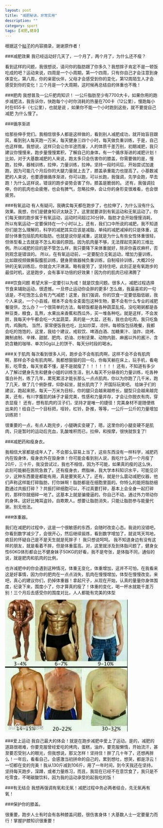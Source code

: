 ```yaml
---
layout: post
title: "减肥秘诀，非常实用"
description: ""
category: sport
tags: [减肥,健身]
---
```


根据这个[帖子](http://tieba.baidu.com/p/2510156504?see_lz=1)的内容摘录，谢谢原作者！

###减肥效果
我已经运动好几天了，一个月了，两个月了，为什么还不瘦？ 


看到这样的问题，我很想说，请问你的脂肪跟了你多久？我想胖子肯定不是一顿饭吃成的吧？运动来说，四周是一个小周期，第一个四周，只有你自己才会注意到身体变化，第八周，你的亲密伙伴，父母才会感受到你的变化，第12周陌生人才会感受到你的变化！三个月是一个大周期，这时候再总结自的体重也不晚！

###肥肉
我想普及一公斤肥肉知识！
一公斤脂肪至少有7700大卡，如果你用的跑步减肥法，我告诉你，快跑每个小时你消耗的热量在700卡（12公里），慢跑每小时在655卡（七公里），也就是说 ，如果你不能一个小时跑到这些，就不要提自己减肥 为什么慢了。


###循序渐进

给那些伸手党们。我相信很多人都是这样做的，看到别人减肥成功，就开始盲目跟风，看到别人每天跑一万米，每天健身三四个小时，每天做负重训练，于是，自己也这样做。我想说，这样只会让你半途而废，人的体质千差万别，初期减肥，我只建议你慢慢来，跑步量慢慢累积，了解自己的身体，有一个循序渐进的减肥计划！比如，对于大基数减肥的人来说，跑太多只会伤害你的膝盖，你需要做的是，慢跑，拉伸，器械训练，拉伸，力量训练，拉神。坚持一段时间后，开始尝试加速跑，因为可能几个月后你的大腿力量就上去了，膝盖承重能力也提高了。小基数减肥的人来说，也要遵循循序渐进，你可以跑，可以长跑，我强调，先学会跑，早去跑！为什么这样说，错误的跑步姿势会害了你。膝盖是脆弱的。
还有，我强调拉伸，你的肌肉也会疲倦，也会有脾气，忽略拉伸，会让你的身形变很难看，也会很疲劳。


###有氧运动
有人有疑问，我确实每天都在跑步了，也拉伸了，为什么没有什么效果。我想，你们是健身知识太缺乏了。这里就要讲到有氧运动和无氧运动了。你们每天做的跑步属于有氧运动，运动时间超过30分钟，脂肪才会开始慢慢消耗，所以有氧运动一定要保持在一个小时以上。还有，我们口中所说的减肥，我不知道你们是怎么理解的，科学的减肥其实应该是减脂，单纯的减肥减掉的只是体重，这部分体重包括肌肉和脂肪。也就是说你是减重，这就是为什么有些女性体重很轻，但体型看上去就是不怎么和谐的原因。因为肌肉量不够，无法撑起完美的三维比例。所以减肥的目的是不管怎么样，我只要降下来体重就好，除非你喜欢麻杆，否则观念是错误的。 所以，在有氧运动前，一定要配合无氧运动，增加力量训练，比如跟视频做撕裂腹肌训练，健身房做器械负重训练，自制哑铃训练，大概20分钟的无氧训练后，你就会大汗淋漓，略有疲劳了，坚持住吧，此刻正是有氧跑步的最佳时机，这是跑步，会有事半功倍的好效果！因为你的肌肉已经沸腾了


###饮食问题
希望大家一定要引以为戒！就是饮食问题。很多人，减肥过程选择节食来辅助运动，很遗憾，一旦停止运动你会胖的更多! 怎么做，我最喜欢的一句话是，不吃饱怎么会有力气减肥！这里，我们强调，你的饮食一定要低脂低碳，我个人来说，一个小县城，根本不会有全麦面包这种生物，要不会有什么专业的减肥餐提供，怎么办？一个很简单的方法，每顿饭都是各种蔬菜乱炖，没吃喝粥都是各种豆类，粮食，乱熬，水果出来香蕉和西瓜外，买一堆各种吃。就是这样，不会发胖，我每天中午都会吃一大盆蔬菜，真的是一大盆，还有，我也会吃肉，我只吃鱼肉，鸡胸肉。 当然，家常便饭我也吃，比如炒菜，凉拌。每顿饭包括晚餐，我都会吃的饱饱的，这里，我给个建议，戒软饮、啤酒白酒、加糖果汁、油炸、烧烤、腌制卤制、辛辣、甜腻、肥肉、奶油、炒制坚果、动物内脏、麻酱以外的酱汁、含奶含糖的咖啡、单次50g以上的饼干、每天分时段的喝水。


###关于肌肉
每次看到很多人问，跑步会不会有肌肉啊，这样不会不会有肌肉啊，那样会不会有肌肉啊，我都想狠狠的回一句，你每天躺在床上，玩手机，看电影，吃零食，每天坐着不懂，是不是就瘦了！！！！！！！ 还有，不知道有多少人了解过健身先生和健身小姐的训练生活，别人每天不分昼夜的力量训练，吃各种蛋白补剂，练了几年，累死累活才能长那么一点点肌肉，你以为你跑了几千米，跑了几天，做了几个俯卧撑，仰卧起坐，就长肌肉了？ 开国际玩笑吧。 给妹子们的建议，跑起来把，每天一万米为目标，你的腿只会越来越修长，腿型只会越来越完美，还有，有川字腹肌的妹子才最完美，性感和力量并存，才会让你脱衣有肉，穿衣显瘦！ 还有，想有肌肉的汉子们，坚持才是唯一的捷径！完美身材不是随便练出来的！给自己一个目标把，哑铃，杠铃，卧推，等等，一公斤一公斤的力量增加训练把！

很重要的一点，有点人跑完步，小腿确实变硬了，嗯，这里你的小腿变硬不是肌肉，只是暂时的运动后充血，乳酸堆积而已，拉伸，和按摩，很快就恢复了!

###减肥药和瘦身衣。

我相信大家都是成年人了，不会那么容易上当了，这些东西没有一样科学，减肥药内在毁身体，瘦身衣外在毁身体！你可能会看到别人说，我吃什么药一个月瘦了20斤，三十斤，我没尝试过，我也不相信，因为不可能，如果真的瘦的这么快，此刻可能躺在医院急救了。还有瘦身衣，燃脂袜，我大学本科知识水平，可能见识少，这种东西要是都能有用，真是要笑死人了。还有，就是什么震动减肥仪器，他们声称这样能打碎脂肪，打你妹啊！脂肪都是在细胞里面的。你特么的能把脂肪细胞通过共振打碎？？共振打碎细胞可以，不过真要打碎，基本上会全身一起打碎的，那样你就细碎一地了。这基本上就是骗傻逼的。你自己不动，通过外力带动你的身体。这好比掩耳盗铃。自欺欺人。想要让脂肪消失，只能让脂肪参与能量代谢。别无他法。

###体重器。 

我们在减肥的过程中，这是一个很敏感的东西，会随时改变心态。我说的没错吧，你看到数字减少了，会很开心，然后继续锻炼，看到数字增加了，就说骂天骂地，疯狂的怀疑自己是不是天生就是死胖子！ 我只想说呵呵。 我不知道身边有没有这样的朋友，就是看着不胖，但是体重蛮高。对，这里就涉及到体脂问题了，健身女性60KG体形都会比不健身妹子50KG的好看，我不是夸张，是体脂不同，通俗的说，就是肥肉和肌肉的比例，

也许减肥中的你会遇到这种情况，体重无变化，体重增加，这并不可怕，在我看来这是好事情，因为你的肥肉在一点点消失，肌肉在慢慢增加，体型在慢慢改变。来吧，真心的建议你们，扔掉体重器！拿起尺子，从现在开始，认真的量量你身体围度，纪录下来，围度小了，你才算真的瘦了！体重的变化，喝一杯水就能千差万别！三个月后去感受你的围度对比，人人都能有完美的体型

![BMI](/assets/images/bmi.jpg)


###爱上运动
我自己最大的体会！就是在跑步减肥中爱上了运动。是的，减肥的道路很艰难，你要克服曾经爱吃的烤肉，蛋糕，油炸，要克服懒惰，开始流汗，甚至要忍受别人的眼光，但我想说，那又怎样！坚持住！胖了几十年了，还想再胖么！一年后，看看自己，会感激当初拼命的自己的，累到想吐，想哭，都是浮云！一切都在变的完美！我从130斤减到106斤，用了一年时间，到今天我还在坚持，坚持每天跑步，深蹲，或者力量练习，而且，我现在已经不在意饮食了，我只是不吃零食，不喝碳酸饮料，因为我的运动承受的起我吃的饭！

###有无结合
我想再强调有氧和无氧！减肥过程中务必两者结合，先无氧再有氧！

###保护你的膝盖。

很重要，跑步人士有时会有各种膝盖问题，很伤害身体！大基数人士一定要量力而行！掌握护膝知识很重要！